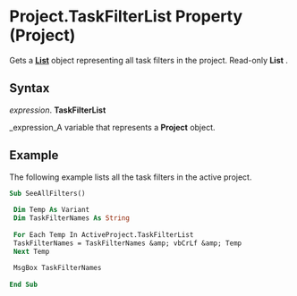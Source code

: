 
# Project.TaskFilterList Property (Project)

Gets a  **[List](3934c2e8-d810-6571-9a33-1d41edbab87a.md)** object representing all task filters in the project. Read-only **List** .


## Syntax

 _expression_. **TaskFilterList**

 _expression_A variable that represents a  **Project** object.


## Example

The following example lists all the task filters in the active project.


```vb
Sub SeeAllFilters() 
 
 Dim Temp As Variant 
 Dim TaskFilterNames As String 
 
 For Each Temp In ActiveProject.TaskFilterList 
 TaskFilterNames = TaskFilterNames &amp; vbCrLf &amp; Temp 
 Next Temp 
 
 MsgBox TaskFilterNames 
 
End Sub
```


